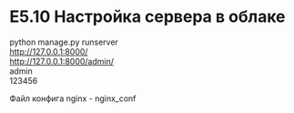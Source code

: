 # E5.10 Настройка сервера в облаке
python manage.py runserver<br>
http://127.0.0.1:8000/<br>
http://127.0.0.1:8000/admin/<br>
admin<br>
123456<br>

Файл конфига nginx - nginx_conf
